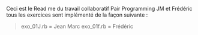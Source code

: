 Ceci est le Read me du travail collaboratif
Pair Programming
JM et Frédéric
tous les exercices sont implémenté de la façon suivante :
>exo_01J.rb  =  Jean Marc
>exo_01f.rb  =  Frédéric

